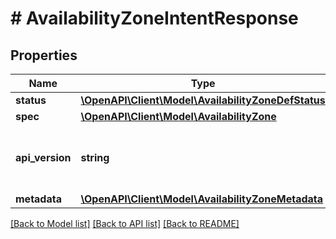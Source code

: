 # # AvailabilityZoneIntentResponse

## Properties

Name | Type | Description | Notes
------------ | ------------- | ------------- | -------------
**status** | [**\OpenAPI\Client\Model\AvailabilityZoneDefStatus**](AvailabilityZoneDefStatus.md) |  | [optional]
**spec** | [**\OpenAPI\Client\Model\AvailabilityZone**](AvailabilityZone.md) |  | [optional]
**api_version** | **string** | API Version of the Nutanix v3 API framework. | [default to '3.1.0']
**metadata** | [**\OpenAPI\Client\Model\AvailabilityZoneMetadata**](AvailabilityZoneMetadata.md) |  |

[[Back to Model list]](../../README.md#models) [[Back to API list]](../../README.md#endpoints) [[Back to README]](../../README.md)
